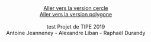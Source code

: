 <center>
<br>
<br>
<a href="https://walfdu.github.io/pong/pongCercle.html"> Aller vers la version cercle </a>
<br>
<a href="https://walfdu.github.io/pong/pongPolygone.html"> Aller vers la version polygone </a>
<br><br>
  test
Projet de TIPE 2019
<br>
Antoine Jeanneney - Alexandre Liban - Raphaël Durandy
</center>
